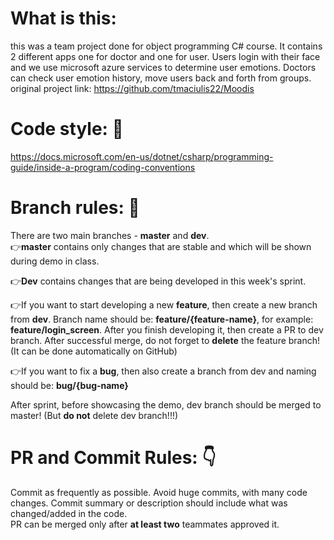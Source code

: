 # What is this:
this was a team project done for object programming C# course. It contains 2 different apps one for doctor and one for user. Users login with their face and we use microsoft azure services to determine user emotions. Doctors can check user emotion history, move users back and forth from groups.
original project link:
https://github.com/tmaciulis22/Moodis

# Code style: 📃
https://docs.microsoft.com/en-us/dotnet/csharp/programming-guide/inside-a-program/coding-conventions

# Branch rules: 🌿
There are two main branches - **master** and **dev**.  
👉**master** contains only changes that are stable and which will be shown during demo in class.  
  
👉**Dev** contains changes that are being developed in this week's sprint.   
  
👉If you want to start developing a new **feature**, then create a new branch from **dev**. Branch name should be: **feature/{feature-name}**, for example: **feature/login_screen**. After you finish developing it, then create a PR to dev branch. After successful merge, do not forget to **delete** the feature branch! (It can be done automatically on GitHub) 
  
👉If you want to fix a **bug**, then also create a branch from dev and naming should be: **bug/{bug-name}**  
  
After sprint, before showcasing the demo, dev branch should be merged to master! (But **do not** delete dev branch!!!)
  
# PR and Commit Rules: 👇 
Commit as frequently as possible. Avoid huge commits, with many code changes. Commit summary or description should include what was changed/added in the code.  
PR can be merged only after **at least two** teammates approved it.
